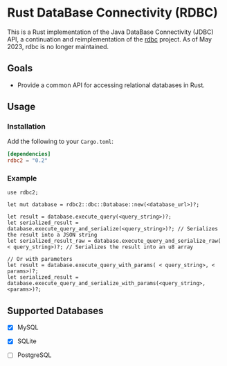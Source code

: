 # Rust DataBase Connectivity (RDBC)

This is a Rust implementation of the Java DataBase Connectivity (JDBC) API, a continuation and reimplementation of
the [rdbc](https://github.com/tokio-rs/rdbc) project. As of May 2023, rdbc is no longer maintained. 

## Goals

- Provide a common API for accessing relational databases in Rust.

## Usage

### Installation

Add the following to your `Cargo.toml`:

```toml
[dependencies]
rdbc2 = "0.2"
```

### Example

```
use rdbc2;

let mut database = rdbc2::dbc::Database::new(<database_url>)?;

let result = database.execute_query(<query_string>)?;
let serialized_result = database.execute_query_and_serialize(<query_string>)?; // Serializes the result into a JSON string
let serialized_result_raw = database.execute_query_and_serialize_raw( < query_string>)?; // Serializes the result into an u8 array

// Or with parameters
let result = database.execute_query_with_params( < query_string>, < params>)?;
let serialized_result = database.execute_query_and_serialize_with_params(<query_string>, <params>)?;
```

## Supported Databases

- [x] MySQL
- [x] SQLite
- [ ] PostgreSQL


